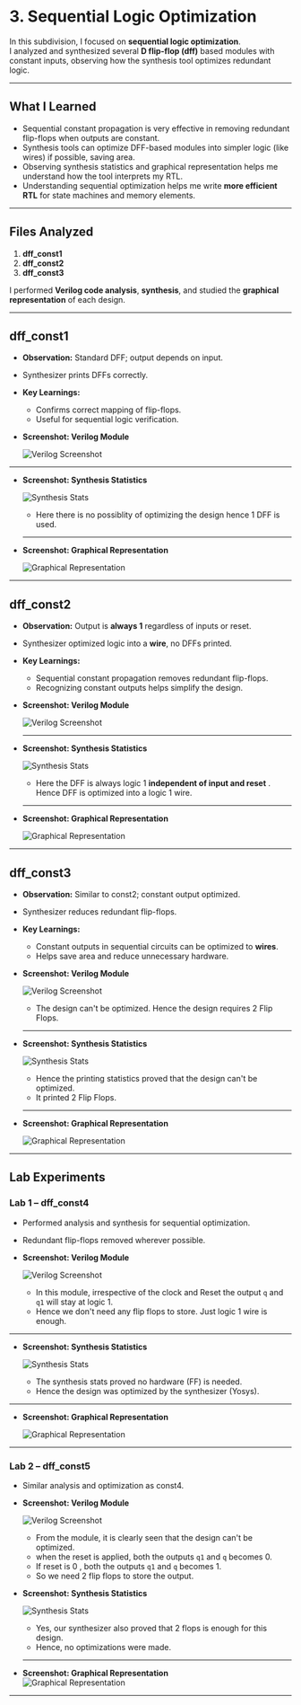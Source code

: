 # 3. Sequential Logic Optimization

In this subdivision, I focused on **sequential logic optimization**.  
I analyzed and synthesized several **D flip-flop (dff)** based modules with constant inputs, observing how the synthesis tool optimizes redundant logic.

---

##  What I Learned

- Sequential constant propagation is very effective in removing redundant flip-flops when outputs are constant.  
- Synthesis tools can optimize DFF-based modules into simpler logic (like wires) if possible, saving area.  
- Observing synthesis statistics and graphical representation helps me understand how the tool interprets my RTL.  
- Understanding sequential optimization helps me write **more efficient RTL** for state machines and memory elements.  

---

##  Files Analyzed
 
1. **dff_const1**  
2. **dff_const2**  
3. **dff_const3**  

I performed **Verilog code analysis**, **synthesis**, and studied the **graphical representation** of each design.  

---

##  dff_const1

- **Observation:** Standard DFF; output depends on input.  
- Synthesizer prints DFFs correctly.  

- **Key Learnings:**  
  - Confirms correct mapping of flip-flops.  
  - Useful for sequential logic verification.  

- **Screenshot: Verilog Module**  

  ![Verilog Screenshot](.Screenshots/dff_const1_verilog.jpg)  

---

- **Screenshot: Synthesis Statistics**  

  ![Synthesis Stats](.Screenshots/dff_const1_synth.jpg)  

  - Here there is no possiblity of optimizing the design hence 1 DFF is used.

  ---

- **Screenshot: Graphical Representation**  

  ![Graphical Representation](.Screenshots/dff_const1_graph.jpg)  

---

##  dff_const2

- **Observation:** Output is **always 1** regardless of inputs or reset.  
- Synthesizer optimized logic into a **wire**, no DFFs printed.  

- **Key Learnings:**  
  - Sequential constant propagation removes redundant flip-flops.  
  - Recognizing constant outputs helps simplify the design.  

- **Screenshot: Verilog Module**  

  ![Verilog Screenshot](.Screenshots/dff_const2_verilog.jpg)  

  ---

- **Screenshot: Synthesis Statistics**  

  ![Synthesis Stats](.Screenshots/dff_const2_synth.jpg) 

  - Here the DFF is always logic 1 **independent of input and reset** . Hence DFF is optimized into a logic 1 wire.

  --- 

- **Screenshot: Graphical Representation**  

  ![Graphical Representation](.Screenshots/dff_const2_graph.jpg)  

---

##  dff_const3

- **Observation:** Similar to const2; constant output optimized.  
- Synthesizer reduces redundant flip-flops.  

- **Key Learnings:**  
  - Constant outputs in sequential circuits can be optimized to **wires**.  
  - Helps save area and reduce unnecessary hardware.  

- **Screenshot: Verilog Module**  

  ![Verilog Screenshot](.Screenshots/dff_const3_verilog.jpg)  

  - The design can't be optimized. Hence the design requires 2 Flip Flops.
  ---

- **Screenshot: Synthesis Statistics**  

  ![Synthesis Stats](.Screenshots/dff_const3_synth.jpg)  
   
  - Hence the printing statistics proved that the design can't be optimized.
  - It printed 2 Flip Flops.

  ---

- **Screenshot: Graphical Representation**  

  ![Graphical Representation](.Screenshots/dff_const3_graph.jpg) 


---

##  Lab Experiments

###  Lab 1 – dff_const4

- Performed analysis and synthesis for sequential optimization.  
- Redundant flip-flops removed wherever possible.  

- **Screenshot: Verilog Module**  

  ![Verilog Screenshot](.Screenshots/dff_const4_verilog.jpg) 

  - In this module, irrespective of the clock and Reset the output `q` and `q1` will stay at logic 1.
  - Hence we don't need any flip flops to store. Just logic 1 wire is enough.

---

- **Screenshot: Synthesis Statistics**  

  ![Synthesis Stats](.Screenshots/dff_const4_synth.jpg) 

  - The synthesis stats proved no hardware (FF) is needed. 
  - Hence the design was optimized by the synthesizer (Yosys).

---

- **Screenshot: Graphical Representation**  

  ![Graphical Representation](.Screenshots/dff_const4_graph.jpg)  

---

###  Lab 2 – dff_const5

- Similar analysis and optimization as const4.  

- **Screenshot: Verilog Module**  

  ![Verilog Screenshot](.Screenshots/dff_const5_verilog.jpg)  

  - From the module, it is clearly seen that the design can't be optimized.
  - when the reset is applied, both the outputs `q1` and `q` becomes 0. 
  - If reset is 0 , both the outputs `q1` and `q` becomes 1.
  - So we need 2 flip flops to store the output.

- **Screenshot: Synthesis Statistics**  

  ![Synthesis Stats](.Screenshots/dff_const5_synth.jpg)

  - Yes, our synthesizer also proved that 2 flops is enough for this design.
  - Hence, no optimizations were made.  

  ---

- **Screenshot: Graphical Representation**  
  ![Graphical Representation](.Screenshots/dff_const5_graph.jpg)  


---